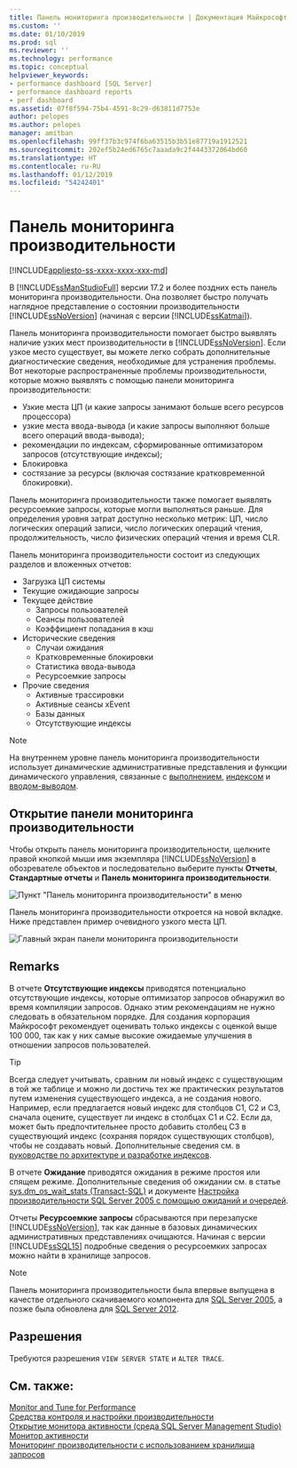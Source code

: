 ```yaml
---
title: Панель мониторинга производительности | Документация Майкрософт
ms.custom: ''
ms.date: 01/10/2019
ms.prod: sql
ms.reviewer: ''
ms.technology: performance
ms.topic: conceptual
helpviewer_keywords:
- performance dashboard [SQL Server]
- performance dashboard reports
- perf dashboard
ms.assetid: 07f8f594-75b4-4591-8c29-d63811d7753e
author: pelopes
ms.author: pelopes
manager: amitban
ms.openlocfilehash: 99ff37b3c974f6ba63515b3b51e87719a1912521
ms.sourcegitcommit: 202ef5b24ed6765c7aaada9c2f4443372064bd60
ms.translationtype: HT
ms.contentlocale: ru-RU
ms.lasthandoff: 01/12/2019
ms.locfileid: "54242401"
---
```

# <a name="performance-dashboard"></a>Панель мониторинга производительности
[!INCLUDE[appliesto-ss-xxxx-xxxx-xxx-md](../../includes/appliesto-ss-xxxx-xxxx-xxx-md.md)]

В [!INCLUDE[ssManStudioFull](../../includes/ssmanstudiofull-md.md)] версии 17.2 и более поздних есть панель мониторинга производительности. Она позволяет быстро получать наглядное представление о состоянии производительности [!INCLUDE[ssNoVersion](../../includes/ssnoversion-md.md)] (начиная с версии [!INCLUDE[ssKatmai](../../includes/ssKatmai-md.md)]). 

Панель мониторинга производительности помогает быстро выявлять наличие узких мест производительности в [!INCLUDE[ssNoVersion](../../includes/ssnoversion-md.md)]. Если узкое место существует, вы можете легко собрать дополнительные диагностические сведения, необходимые для устранения проблемы. Вот некоторые распространенные проблемы производительности, которые можно выявлять с помощью панели мониторинга производительности:
-  Узкие места ЦП (и какие запросы занимают больше всего ресурсов процессора)
-  узкие места ввода-вывода (и какие запросы выполняют больше всего операций ввода-вывода);
-  рекомендации по индексам, сформированные оптимизатором запросов (отсутствующие индексы);
-  Блокировка
-  состязание за ресурсы (включая состязание кратковременной блокировки).

Панель мониторинга производительности также помогает выявлять ресурсоемкие запросы, которые могли выполняться раньше. Для определения уровня затрат доступно несколько метрик: ЦП, число логических операций записи, число логических операций чтения, продолжительность, число физических операций чтения и время CLR.

Панель мониторинга производительности состоит из следующих разделов и вложенных отчетов:
-  Загрузка ЦП системы
-  Текущие ожидающие запросы
-  Текущее действие
   -  Запросы пользователей
   -  Сеансы пользователей
   -  Коэффициент попадания в кэш
-  Исторические сведения
   -  Случаи ожидания
   -  Кратковременные блокировки
   -  Статистика ввода-вывода
   -  Ресурсоемкие запросы
- Прочие сведения
  -  Активные трассировки
  -  Активные сеансы xEvent
  -  Базы данных
  -  Отсутствующие индексы

> [!NOTE] 
> На внутреннем уровне панель мониторинга производительности использует динамические административные представления и функции динамического управления, связанные с [выполнением](../../relational-databases/system-dynamic-management-views/execution-related-dynamic-management-views-and-functions-transact-sql.md), [индексом](../../relational-databases/system-dynamic-management-views/index-related-dynamic-management-views-and-functions-transact-sql.md) и [вводом-выводом](../../relational-databases/system-dynamic-management-views/i-o-related-dynamic-management-views-and-functions-transact-sql.md).

## <a name="to-view-the-performance-dashboard"></a>Открытие панели мониторинга производительности 
  
Чтобы открыть панель мониторинга производительности, щелкните правой кнопкой мыши имя экземпляра [!INCLUDE[ssNoVersion](../../includes/ssnoversion-md.md)] в обозревателе объектов и последовательно выберите пункты **Отчеты**, **Стандартные отчеты** и **Панель мониторинга производительности**.  
  
![Пункт "Панель мониторинга производительности" в меню](../../relational-databases/performance/media/perf_dashboard_ssms.png "Пункт \"Панель мониторинга производительности\" в меню")  
  
Панель мониторинга производительности откроется на новой вкладке. Ниже представлен пример очевидного узкого места ЦП.  
  
![Главный экран панели мониторинга производительности](../../relational-databases/performance/media/perf_dashboard.png "Главный экран панели мониторинга производительности")  
  
## <a name="remarks"></a>Remarks
В отчете **Отсутствующие индексы** приводятся потенциально отсутствующие индексы, которые оптимизатор запросов обнаружил во время компиляции запросов. Однако этим рекомендациям не нужно следовать в обязательном порядке. Для создания корпорация Майкрософт рекомендует оценивать только индексы с оценкой выше 100 000, так как у них самые высокие ожидаемые улучшения в отношении запросов пользователей. 

> [!TIP]
> Всегда следует учитывать, сравним ли новый индекс с существующим в той же таблице и можно ли достичь тех же практических результатов путем изменения существующего индекса, а не создания нового. Например, если предлагается новый индекс для столбцов C1, C2 и C3, сначала оцените, существует ли индекс в столбцах C1 и C2. Если да, может быть предпочтительнее просто добавить столбец C3 в существующий индекс (сохраняя порядок существующих столбцов), чтобы не создавать новый.
> Дополнительные сведения см. в [руководстве по архитектуре и разработке индексов](../../relational-databases/sql-server-index-design-guide.md).

В отчете **Ожидание** приводятся ожидания в режиме простоя или спящем режиме. Дополнительные сведения об ожидании см. в статье [sys.dm_os_wait_stats &#40;Transact-SQL&#41;](../../relational-databases/system-dynamic-management-views/sys-dm-os-wait-stats-transact-sql.md) и документе [Настройка производительности SQL Server 2005 с помощью ожиданий и очередей](http://download.microsoft.com/download/4/7/a/47a548b9-249e-484c-abd7-29f31282b04d/performance_tuning_waits_queues.doc).

Отчеты **Ресурсоемкие запросы** сбрасываются при перезапуске [!INCLUDE[ssNoVersion](../../includes/ssnoversion-md.md)], так как данные в базовых динамических административных представлениях очищаются. Начиная с версии [!INCLUDE[ssSQL15](../../includes/sssql15-md.md)] подробные сведения о ресурсоемких запросах можно найти в хранилище запросов. 

> [!NOTE]
> Панель мониторинга производительности была впервые выпущена в качестве отдельного скачиваемого компонента для [SQL Server 2005](http://www.microsoft.com/download/details.aspx?id=22602), а позже была обновлена для [SQL Server 2012](https://www.microsoft.com/en-us/download/details.aspx?id=29063).

## <a name="permissions"></a>Разрешения  
Требуются разрешения `VIEW SERVER STATE` и `ALTER TRACE`. 

## <a name="see-also"></a>См. также:  
 [Monitor and Tune for Performance](../../relational-databases/performance/monitor-and-tune-for-performance.md)     
 [Средства контроля и настройки производительности](../../relational-databases/performance/performance-monitoring-and-tuning-tools.md)     
 [Открытие монитора активности (среда SQL Server Management Studio)](../../relational-databases/performance-monitor/open-activity-monitor-sql-server-management-studio.md)     
 [Монитор активности](../../relational-databases/performance-monitor/activity-monitor.md)     
 [Мониторинг производительности с использованием хранилища запросов](../../relational-databases/performance/monitoring-performance-by-using-the-query-store.md)     
